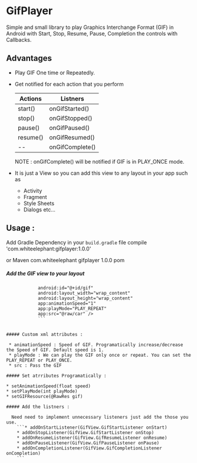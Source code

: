 # GifPlayer
Simple and small library to play Graphics Interchange Format (GIF) in Android with Start, Stop, Resume, Pause, Completion the controls with Callbacks.


## Advantages

   * Play GIF One time or Repeatedly.

   * Get notified for each action that you perform

      Actions | Listners
      ------------ | -------------
      start() | onGifStarted()
      stop() | onGifStopped()
      pause() | onGifPaused()
      resume() | onGifResumed()
       -- | onGifComplete()

      NOTE : onGifComplete() will be notified if GIF is in PLAY_ONCE mode.

   * It is just a View so you can add this view to any layout in your app such as 
     * Activity
     * Fragment
     * Style Sheets
     * Dialogs
     etc...


## Usage :

   Add Gradle Dependency in your `build.gradle` file
       compile 'com.whiteelephant:gifplayer:1.0.0'

   or Maven
       <dependency>
         <groupId>com.whiteelephant</groupId>
         <artifactId>gifplayer</artifactId>
         <version>1.0.0</version>
         <type>pom</type>
       </dependency>
   


##### Add the GIF view to your layout

   ```<com.whiteelephant.gifplayer.GifView
               android:id="@+id/gif"
               android:layout_width="wrap_content"
               android:layout_height="wrap_content"
               app:animationSpeed="1"
               app:playMode="PLAY_REPEAT"
               app:src="@raw/car" />
               ```
            
 
 ##### Custom xml attributes :
 
    * animationSpeed : Speed of GIF. Programatically increase/decrease the Speed of GIF. Default speed is 1.
    * playMode : We can play the GIF only once or repeat. You can set the PLAY_REPEAT or PLAY_ONCE.
    * src : Pass the GIF 
    
##### Set atrributes Programatically :

   * setAnimationSpeed(float speed)
   * setPlayMode(int playMode)
   * setGIFResource(@RawRes gif)
    
##### Add the listners :

     Need need to implement unnecessary listeners just add the those you use.
       ```* addOnStartListener(GifView.GifStartListener onStart)
       * addOnStopListener(GifView.GifStartListener onStop)
       * addOnResumeListener(GifView.GifResumeListener onResume)
       * addOnPauseListener(GifView.GifPauseListener onPause)
       * addOnCompletionListener(GifView.GifCompletionListener onCompletion)    
       ```

 

